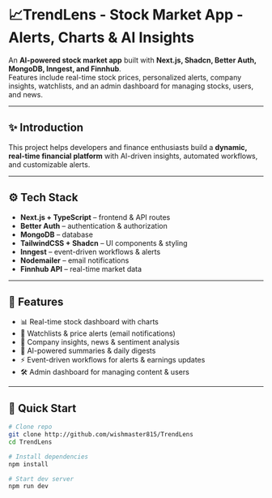 # 📈TrendLens -  Stock Market App -  Alerts, Charts & AI Insights

An **AI-powered stock market app** built with **Next.js, Shadcn, Better Auth, MongoDB, Inngest, and Finnhub**.  
Features include real-time stock prices, personalized alerts, company insights, watchlists, and an admin dashboard for managing stocks, users, and news.

---

## ✨ Introduction
This project helps developers and finance enthusiasts build a **dynamic, real-time financial platform** with AI-driven insights, automated workflows, and customizable alerts.

---

## ⚙️ Tech Stack
- **Next.js + TypeScript** – frontend & API routes  
- **Better Auth** – authentication & authorization  
- **MongoDB** – database  
- **TailwindCSS + Shadcn** – UI components & styling  
- **Inngest** – event-driven workflows & alerts  
- **Nodemailer** – email notifications  
- **Finnhub API** – real-time market data  

---

## 🔋 Features
- 📊 Real-time stock dashboard with charts  
- 🔔 Watchlists & price alerts (email notifications)  
- 📰 Company insights, news & sentiment analysis  
- 🤖 AI-powered summaries & daily digests  
- ⚡ Event-driven workflows for alerts & earnings updates  
- 🛠️ Admin dashboard for managing content & users  

---

## 🤸 Quick Start

```bash
# Clone repo
git clone http://github.com/wishmaster815/TrendLens
cd TrendLens

# Install dependencies
npm install

# Start dev server
npm run dev

